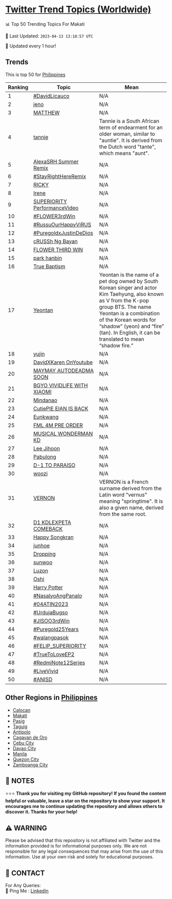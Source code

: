 [Twitter Trend Topics (Worldwide)](https://github.com/ErcinDedeoglu/Twitter-Trend-Topics)
==========


📊 Top 50 Trending Topics For Makati

📆 Last Updated: `2023-04-13 13:18:57 UTC`

🔧 Updated every 1 hour!


## Trends

This is top 50 for [Philippines](</Philippines>)

| Ranking | Topic | Mean |
| ------- | ------------ | ------------ |
| 1 | [#DavidLicauco](http://twitter.com/search?q=%23DavidLicauco) | N/A |
| 2 | [jeno](http://twitter.com/search?q=jeno) | N/A |
| 3 | [MATTHEW](http://twitter.com/search?q=MATTHEW) | N/A |
| 4 | [tannie](http://twitter.com/search?q=tannie) | Tannie is a South African term of endearment for an older woman, similar to "auntie". It is derived from the Dutch word "tante", which means "aunt". |
| 5 | [AlexaSRH Summer Remix](http://twitter.com/search?q=AlexaSRH+Summer+Remix) | N/A |
| 6 | [#StayRightHereRemix](http://twitter.com/search?q=%23StayRightHereRemix) | N/A |
| 7 | [RICKY](http://twitter.com/search?q=RICKY) | N/A |
| 8 | [Irene](http://twitter.com/search?q=Irene) | N/A |
| 9 | [SUPERIORITY PerformanceVideo](http://twitter.com/search?q=SUPERIORITY+PerformanceVideo) | N/A |
| 10 | [#FLOWER3rdWin](http://twitter.com/search?q=%23FLOWER3rdWin) | N/A |
| 11 | [#RussuOurHappyViRUS](http://twitter.com/search?q=%23RussuOurHappyViRUS) | N/A |
| 12 | [#PuregoldxJustinDeDios](http://twitter.com/search?q=%23PuregoldxJustinDeDios) | N/A |
| 13 | [cRUSSh Ng Bayan](http://twitter.com/search?q=cRUSSh+Ng+Bayan) | N/A |
| 14 | [FLOWER THIRD WIN](http://twitter.com/search?q=FLOWER+THIRD+WIN) | N/A |
| 15 | [park hanbin](http://twitter.com/search?q=park+hanbin) | N/A |
| 16 | [True Baptism](http://twitter.com/search?q=True+Baptism) | N/A |
| 17 | [Yeontan](http://twitter.com/search?q=Yeontan) | Yeontan is the name of a pet dog owned by South Korean singer and actor Kim Taehyung, also known as V from the K-pop group BTS. The name Yeontan is a combination of the Korean words for “shadow” (yeon) and “fire” (tan). In English, it can be translated to mean “shadow fire.” |
| 18 | [yujin](http://twitter.com/search?q=yujin) | N/A |
| 19 | [DavidXKaren OnYoutube](http://twitter.com/search?q=DavidXKaren+OnYoutube) | N/A |
| 20 | [MAYMAY AUTODEADMA SOON](http://twitter.com/search?q=MAYMAY+AUTODEADMA+SOON) | N/A |
| 21 | [BGYO VIVIDLIFE WITH XIAOMI](http://twitter.com/search?q=BGYO+VIVIDLIFE+WITH+XIAOMI) | N/A |
| 22 | [Mindanao](http://twitter.com/search?q=Mindanao) | N/A |
| 23 | [CutiePIE EIAN IS BACK](http://twitter.com/search?q=CutiePIE+EIAN+IS+BACK) | N/A |
| 24 | [Eunkwang](http://twitter.com/search?q=Eunkwang) | N/A |
| 25 | [FML 4M PRE ORDER](http://twitter.com/search?q=FML+4M+PRE+ORDER) | N/A |
| 26 | [MUSICAL WONDERMAN KD](http://twitter.com/search?q=MUSICAL+WONDERMAN+KD) | N/A |
| 27 | [Lee Jihoon](http://twitter.com/search?q=Lee+Jihoon) | N/A |
| 28 | [Pabulong](http://twitter.com/search?q=Pabulong) | N/A |
| 29 | [D-1 TO PARAISO](http://twitter.com/search?q=D-1+TO+PARAISO) | N/A |
| 30 | [woozi](http://twitter.com/search?q=woozi) | N/A |
| 31 | [VERNON](http://twitter.com/search?q=VERNON) | VERNON is a French surname derived from the Latin word "vernus" meaning "springtime". It is also a given name, derived from the same root. |
| 32 | [D1 KDLEXPETA COMEBACK](http://twitter.com/search?q=D1+KDLEXPETA+COMEBACK) | N/A |
| 33 | [Happy Songkran](http://twitter.com/search?q=Happy+Songkran) | N/A |
| 34 | [junhoe](http://twitter.com/search?q=junhoe) | N/A |
| 35 | [Dropping](http://twitter.com/search?q=Dropping) | N/A |
| 36 | [sunwoo](http://twitter.com/search?q=sunwoo) | N/A |
| 37 | [Luzon](http://twitter.com/search?q=Luzon) | N/A |
| 38 | [Oshi](http://twitter.com/search?q=Oshi) | N/A |
| 39 | [Harry Potter](http://twitter.com/search?q=Harry+Potter) | N/A |
| 40 | [#NasaIyoAngPanalo](http://twitter.com/search?q=%23NasaIyoAngPanalo) | N/A |
| 41 | [#04ATIN2023](http://twitter.com/search?q=%2304ATIN2023) | N/A |
| 42 | [#UrdujaBugso](http://twitter.com/search?q=%23UrdujaBugso) | N/A |
| 43 | [#JISOO3rdWin](http://twitter.com/search?q=%23JISOO3rdWin) | N/A |
| 44 | [#Puregold25Years](http://twitter.com/search?q=%23Puregold25Years) | N/A |
| 45 | [#walangpasok](http://twitter.com/search?q=%23walangpasok) | N/A |
| 46 | [#FELIP_SUPERIORITY](http://twitter.com/search?q=%23FELIP_SUPERIORITY) | N/A |
| 47 | [#TrueToLoveEP2](http://twitter.com/search?q=%23TrueToLoveEP2) | N/A |
| 48 | [#RedmiNote12Series](http://twitter.com/search?q=%23RedmiNote12Series) | N/A |
| 49 | [#LiveVivid](http://twitter.com/search?q=%23LiveVivid) | N/A |
| 50 | [#ANISD](http://twitter.com/search?q=%23ANISD) | N/A |



## Other Regions in [Philippines](</Philippines>)

* [Calocan](</Philippines/Calocan.md>)
* [Makati](</Philippines/Makati.md>)
* [Pasig](</Philippines/Pasig.md>)
* [Taguig](</Philippines/Taguig.md>)
* [Antipolo](</Philippines/Antipolo.md>)
* [Cagayan de Oro](</Philippines/Cagayan de Oro.md>)
* [Cebu City](</Philippines/Cebu City.md>)
* [Davao City](</Philippines/Davao City.md>)
* [Manila](</Philippines/Manila.md>)
* [Quezon City](</Philippines/Quezon City.md>)
* [Zamboanga City](</Philippines/Zamboanga City.md>)



## 📝 NOTES

⭐⭐⭐ **Thank you for visiting my GitHub repository! If you found the content helpful or valuable, leave a star on the repository to show your support. It encourages me to continue updating the repository and allows others to discover it. Thanks for your help!**


## ⚠️ WARNING

Please be advised that this repository is not affiliated with Twitter and the information provided is for informational purposes only. We are not responsible for any legal consequences that may arise from the use of this information. Use at your own risk and solely for educational purposes.


## 📨 CONTACT

 For Any Queries:  
            🏓 Ping Me : [LinkedIn](https://www.linkedin.com/in/ercindedeoglu/)

